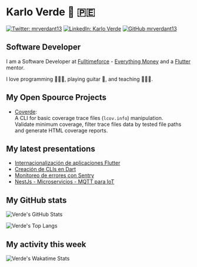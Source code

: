# Karlo Verde 💙 🇵🇪

[![Twitter: mrverdant13](https://img.shields.io/twitter/follow/mrverdant13?style=social)](https://twitter.com/mrverdant13)
[![LinkedIn: Karlo Verde](https://img.shields.io/badge/mrverdant13-blue?style=flat-square&logo=Linkedin&logoColor=white&link=www.linkedin.com/in/mrverdant13/)](https://www.linkedin.com/in/mrverdant13)
[![GitHub mrverdant13](https://img.shields.io/github/followers/mrverdant13?label=follow&style=social)](https://github.com/mrverdant13)

## Software Developer

I am a Software Developer at [Fulltimeforce](https://fulltimeforce.com) - [Everything Money](https://www.youtube.com/c/EverythingMoney) and a [Flutter](https://flutter.dev/) mentor.

I love programming 👨🏻‍💻, playing guitar 🎸, and teaching 👨🏻‍🏫.

## My Open Spource Projects

- [Coverde](https://pub.dev/packages/coverde):\
  A CLI for basic coverage trace files (`lcov.info`) manipulation.\
  Validate minimum coverage, filter trace files data by tested file paths and generate HTML coverage reports.

## My latest presentations

- [Internacionalización de aplicaciones Flutter](https://www.youtube.com/watch?v=IDUCrMn5djc)
- [Creación de CLIs en Dart](https://www.youtube.com/watch?v=0oyFW-KF0d8)
- [Monitoreo de errores con Sentry](https://youtu.be/2sojRZSFjFs?t=2530)
- [NestJs - Microservicios - MQTT para IoT](https://www.youtube.com/watch?v=eptjyt3dEzM)

## My GitHub stats

![Verde's GitHub Stats](https://github-readme-stats.vercel.app/api?username=mrverdant13&show_icons=true&count_private=true)

![Verde's Top Langs](https://github-readme-stats.vercel.app/api/top-langs/?username=mrverdant13&layout=compact)

## My activity this week

![Verde's Wakatime Stats](https://github-readme-stats.vercel.app/api/wakatime?username=mrverdant13&layout=compact)
